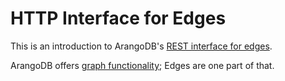 HTTP Interface for Edges
========================

This is an introduction to ArangoDB's [REST interface for edges](../../Manual/Graphs/Edges/index.html).

ArangoDB offers [graph functionality](../../Manual/Graphs/index.html); Edges are one part of that.

